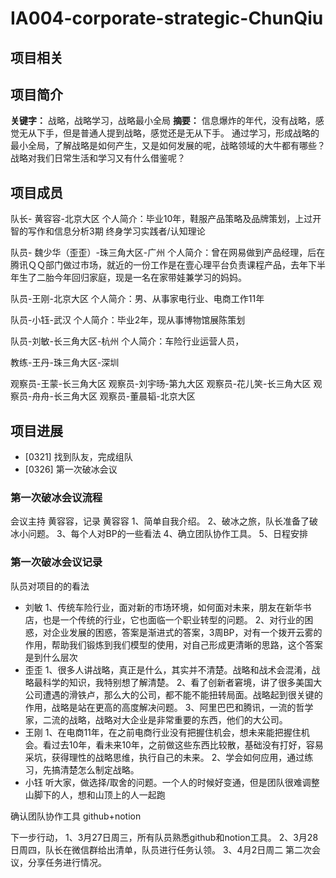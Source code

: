 # IA004-corporate-strategic-ChunQiu
## 项目相关
## 项目简介	
**关键字：**
战略，战略学习，战略最小全局
**摘要：**
信息爆炸的年代，没有战略，感觉无从下手，但是普通人提到战略，感觉还是无从下手。
通过学习，形成战略的最小全局，了解战略是如何产生，又是如何发展的呢，战略领域的大牛都有哪些？战略对我们日常生活和学习又有什么借鉴呢？

## 项目成员
 队长- 黄容容-北京大区
个人简介：毕业10年，鞋服产品策略及品牌策划，上过开智的写作和信息分析3期
终身学习实践者/认知理论

队员- 魏少华（歪歪）-珠三角大区-广州
个人简介：曾在网易做到产品经理，后在腾讯ＱＱ部门做过市场，就近的一份工作是在壹心理平台负责课程产品，去年下半年生了二胎今年回归家庭，现是一名在家带娃兼学习的妈妈。

队员-王刚-北京大区
个人简介：男、从事家电行业、电商工作11年

队员-小钰-武汉
个人简介：毕业2年，现从事博物馆展陈策划

队员-刘敏-长三角大区-杭州
个人简介：车险行业运营人员，

教练-王丹-珠三角大区-深圳

观察员-王蒙-长三角大区
观察员-刘宇旸-第九大区
观察员-花儿笑-长三角大区
观察员-舟舟-长三角大区
观察员-董晨韬-北京大区

## 项目进展

- [0321] 找到队友，完成组队
- [0326] 第一次破冰会议
### 第一次破冰会议流程
会议主持 黄容容，记录 黄容容
1、简单自我介绍。
2、破冰之旅，队长准备了破冰小问题。
3、每个人对BP的一些看法
4、确立团队协作工具。
5、日程安排
### 第一次破冰会议记录
队员对项目的的看法
- 刘敏
1、传统车险行业，面对新的市场环境，如何面对未来，朋友在新华书店，也是一个传统的行业，它也面临一个职业转型的问题。
2、对行业的困惑，对企业发展的困惑，答案是渐进式的答案，3周BP，对有一个拨开云雾的作用，帮助我们锻炼到我们模型的使用，对自己形成更清晰的思路，这个答案是到什么层次
- 歪歪
1、很多人讲战略，真正是什么，其实并不清楚。战略和战术会混淆，战略最科学的知识，我特别想了解清楚。
2、看了创新者窘境，讲了很多美国大公司遭遇的滑铁卢，那么大的公司，都不能不能扭转局面。战略起到很关键的作用，战略是站在更高的高度解决问题。
3、阿里巴巴和腾讯，一流的哲学家，二流的战略，战略对大企业是非常重要的东西，他们的大公司。
- 王刚
1、在电商11年，在之前电商行业没有把握住机会，想未来能把握住机会。看过去10年，看未来10年，之前做这些东西比较散，基础没有打好，容易采坑，获得理性的战略思维，执行自己的未来。
2、学会如何应用，通过练习，先搞清楚怎么制定战略。
- 小钰
听大家，做选择/取舍的问题。一个人的时候好变通，但是团队很难调整
山脚下的人，想和山顶上的人一起跑

确认团队协作工具
github+notion

下一步行动，
1、3月27日周三，所有队员熟悉github和notion工具。
2、3月28日周四，队长在微信群给出清单，队员进行任务认领。
3、4月2日周二 第二次会议，分享任务进行情况。

